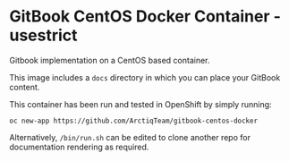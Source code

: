 # GitBook CentOS Docker Container - usestrict

Gitbook implementation on a CentOS based container. 

This image includes a `docs` directory in which you can place your 
GitBook content.

This container has been run and tested in OpenShift by simply running: 

```
oc new-app https://github.com/ArctiqTeam/gitbook-centos-docker
```

Alternatively, `/bin/run.sh` can be edited to clone another repo for
documentation rendering as required.